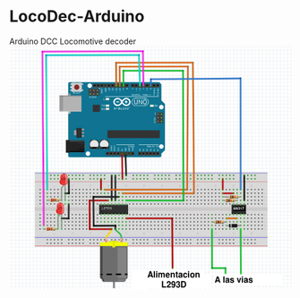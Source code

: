 # LocoDec-Arduino
Arduino DCC Locomotive decoder
![alt Arduino DCC LocoDec](https://github.com/Peyutron/LocoDec-Arduino/blob/main/Images/LocoDecoderArduino.png)
